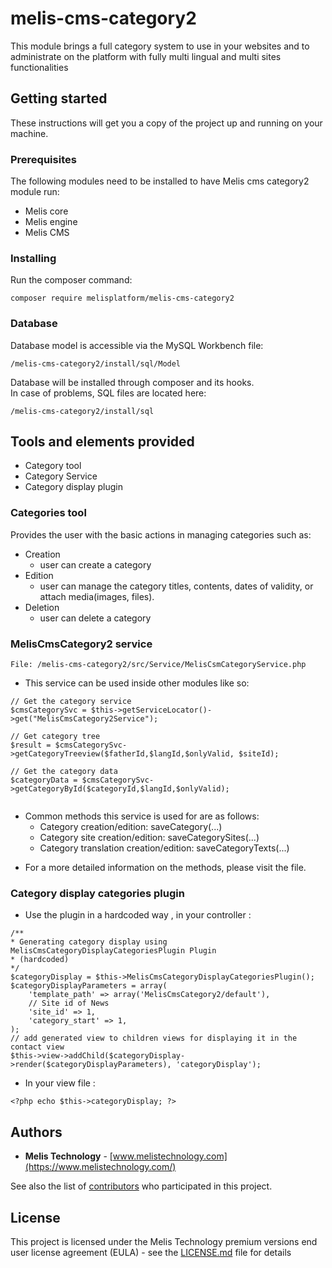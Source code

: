 # melis-cms-category2

This module brings a full category system to use in your websites and to administrate on the platform with fully multi lingual and multi sites functionalities

## Getting started

These instructions will get you a copy of the project up and running on your machine.

### Prerequisites

The following modules need to be installed to have Melis cms category2 module run:
* Melis core
* Melis engine
* Melis CMS

### Installing

Run the composer command:
```
composer require melisplatform/melis-cms-category2
```

### Database    

Database model is accessible via the MySQL Workbench file:  
```
/melis-cms-category2/install/sql/Model
```  
Database will be installed through composer and its hooks.  
In case of problems, SQL files are located here:  
```
/melis-cms-category2/install/sql 
```

## Tools and elements provided

* Category tool
* Category Service
* Category display plugin
 
### Categories tool
Provides the user with the basic actions in managing categories such as:
* Creation
    - user can create a category
* Edition
    - user can manage the category titles, contents, dates of validity, or attach media(images, files).
* Deletion
    - user can delete a category

### MelisCmsCategory2 service  

```
File: /melis-cms-category2/src/Service/MelisCsmCategoryService.php
```

* This service can be used inside other modules like so:  

```
// Get the category service
$cmsCategorySvc = $this->getServiceLocator()->get("MelisCmsCategory2Service");
 
// Get category tree
$result = $cmsCategorySvc->getCategoryTreeview($fatherId,$langId,$onlyValid, $siteId);
 
// Get the category data 
$categoryData = $cmsCategorySvc->getCategoryById($categoryId,$langId,$onlyValid);
  
```

* Common methods this service is used for are as follows:
    - Category creation/edition: saveCategory(...)
    - Category site creation/edition: saveCategorySites(...)
    - Category translation creation/edition: saveCategoryTexts(...)
- For a more detailed information on the methods, please visit the file.

### Category display categories plugin
* Use the plugin in a hardcoded way , in your controller :
   
```
/**
* Generating category display using MelisCmsCategoryDisplayCategoriesPlugin Plugin
* (hardcoded)
*/
$categoryDisplay = $this->MelisCmsCategoryDisplayCategoriesPlugin();
$categoryDisplayParameters = array(
    'template_path' => array('MelisCmsCategory2/default'),
    // Site id of News
    'site_id' => 1,
    'category_start' => 1,
);
// add generated view to children views for displaying it in the contact view
$this->view->addChild($categoryDisplay->render($categoryDisplayParameters), 'categoryDisplay');
```
* In your view file :
    
````
<?php echo $this->categoryDisplay; ?>
````

## Authors

* **Melis Technology** - [www.melistechnology.com](https://www.melistechnology.com/)

See also the list of [contributors](https://github.com/melisplatform/melis-newsletter/contributors) who participated in this project.

## License

This project is licensed under the Melis Technology premium versions end user license agreement (EULA) - see the [LICENSE.md](LICENSE.md) file for details
